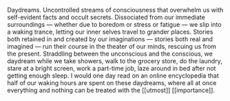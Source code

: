 Daydreams. Uncontrolled streams of consciousness that overwhelm us with self-evident facts and occult secrets. Dissociated from our immediate surroundings — whether due to boredom or stress or fatigue — we slip into a waking trance, letting our inner selves travel to grander places. Stories both retained in and created by our imaginations — stories both real and imagined — run their course in the theater of our minds, rescuing us from the present. Straddling between the unconscious and the conscious, we daydream while we take showers, walk to the grocery store, do the laundry, stare at a bright screen, work a part-time job, laze around in bed after not getting enough sleep. I would one day read on an online encyclopedia that half of our waking hours are spent on these daydreams, where all at once everything and nothing can be treated with the [[utmost]] [[importance]].